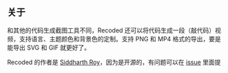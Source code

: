 ## 关于

和其他的代码生成截图工具不同，Recoded 还可以将代码生成一段（敲代码）视频，支持语言、主题颜色和背景色的定制。支持 PNG 和 MP4 格式的导出，要是能导出 SVG 和 GIF 就更好了。

Recoded 的作者是 [Siddharth Roy](https://siddharthroy.netlify.app/)，因为是开源的，有问题可以在 [issue](https://github.com/siddharthroy12/recoded/issues) 里面提